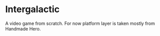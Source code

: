# Intergalactic

A video game from scratch. For now platform layer is taken mostly from Handmade Hero.
